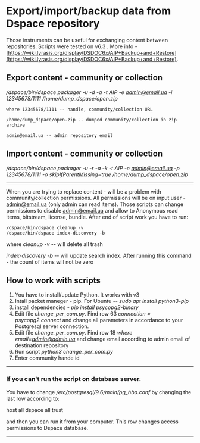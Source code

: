 # Export/import/backup data from Dspace repository
Those instruments can be useful for exchanging content between repositories. Scripts were tested on v6.3 . More info - [https://wiki.lyrasis.org/display/DSDOC6x/AIP+Backup+and+Restore](https://wiki.lyrasis.org/display/DSDOC6x/AIP+Backup+and+Restore).

## Export content - community or collection

*/dspace/bin/dspace packager -u -d -a -t AIP -e admin@email.ua -i 12345678/1111 /home/dump_dspace/open.zip*

	where 12345678/1111 -- handle, community/collection URL 

	/home/dump_dspace/open.zip -- dumped community/collection in zip archive
	
	admin@email.ua -- admin repository email
	
## Import content - community or collection
	
*/dspace/bin/dspace packager -u -r -a -k -t AIP -e admin@email.ua -p 12345678/1111 -o skipIfParentMissing=true /home/dump_dspace/open.zip*

------------------------------------------------------------------------------------------------------------------------------------------
	
When you are trying to replace content - will be a problem with community/collection permissions. All permissions will be on input user - admin@email.ua (only admin can read items). Those scripts can change permissions to disable admin@email.ua and allow to Anonymous read items, bitstream, license, bundle. 
After end of script work you have to run:

	/dspace/bin/dspace cleanup -v
	/dspace/bin/dspace index-discovery -b
      
where *cleanup -v* -- will delete all trash

*index-discovery -b* -- will update search index. After running this command - the count of items will not be zero

## How to work with scripts

1. You have to install/update Python. It works with v3 
2. Intall packet maneger - pip. For Ubuntu -- *sudo apt install python3-pip*
3. install dependencies - *pip install psycopg2-binary*
4. Edit file *change_per_com.py*. Find row 63 *connection = psycopg2.connect* and change all parameters in accordance to your Postgresql server connection. 
5. Edit file *change_per_com.py*. Find row 18 *where email=admin@admin.ua* and change email according to admin email of destination repository 
6. Run script *python3 change_per_com.py*
7. Enter community hande id

--------------------------------------------------------------------------------------------------------------------------------------

### If you can't run the script on database server. 

You have to change */etc/postgresql/9.6/main/pg_hba.conf* by changing the last row according to: 

host	all	dspace	all	trust

and then you can run it from your computer. This row changes access permissions to Dspace database. 

---------------------------------------------------------------------------------------------------------------------------------------

